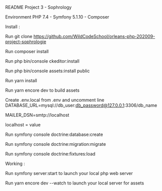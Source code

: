 README Project 3 - Sophrology

Environment PHP 7.4 - Symfony 5.1.10 - Composer

Install :

Run git clone https://github.com/WildCodeSchool/orleans-php-202009-project-sophrologie

Run composer install

Run php bin/console ckeditor:install

Run php bin/console assets:install public

Run yarn install

Run yarn encore dev to build assets

Create .env.local from .env and uncomment line DATABASE_URL=mysql://db_user:db_password@127.0.0.1:3306/db_name

MAILER_DSN=smtp://localhost

localhost = value

Run symfony console doctrine:database:create

Run symfony console doctrine:migration:migrate

Run symfony console doctrine:fixtures:load

Working :

Run symfony server:start to launch your local php web server

Run yarn encore dev --watch to launch your local server for assets
 

